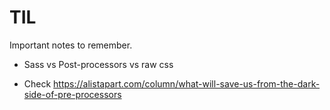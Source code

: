 # TIL
Important notes to remember.

* Sass vs Post-processors vs raw css
- Check https://alistapart.com/column/what-will-save-us-from-the-dark-side-of-pre-processors

